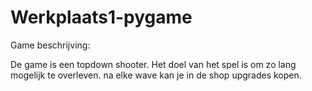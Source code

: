# Werkplaats1-pygame
Game beschrijving:

De game is een topdown shooter. Het doel van het spel is om zo lang mogelijk te overleven. na elke wave kan je in de shop upgrades kopen. 
